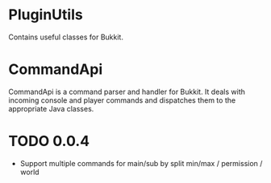 PluginUtils
==========
Contains useful classes for Bukkit.

CommandApi
==========
CommandApi is a command parser and handler for Bukkit. It deals with
incoming console and player commands and dispatches them to the appropriate
Java classes.

TODO 0.0.4
==========
- Support multiple commands for main/sub by split min/max / permission / world
